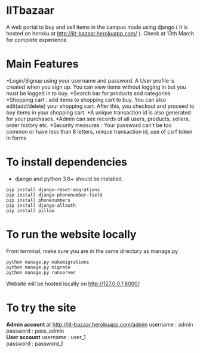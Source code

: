 # IITbazaar
A web portal to buy and sell items in the campus made using django ( it is hosted on heroku at http://iit-bazaar.herokuapp.com/ ). Check at 13th March for complete experience.
# Main Features
*Login/Signup using your username and password. A User profile is created when you sign up. You can view items without logging in but you must be logged in to buy.
*Search bar for products and categories
*Shopping cart : add items to shopping cart to buy. You can also edit(add/delete) your shopping cart. After this, you checkout and proceed to buy items in your shopping cart.
*A unique transaction id is also generated for your purchases.
*Admin can see records of all users, products, sellers, order history etc.
*Security measures : Your password can't be too common or have less than 8 letters, unique transaction id, use of csrf token in forms
# To install dependencies
* django and python 3.6+ should be installed.
```
pip install django-reset-migrations
pip install django-phonenumber-field
pip install phonenumbers
pip install django-allauth
pip install pillow
```
# To run the website locally
From terminal, make sure you are in the same directory as manage.py
```
python manage.py makemigrations
python manage.py migrate
python manage.py runserver
```
Website will be hosted locally on http://127.0.0.1:8000/
# To try the site
**Admin account** at http://iit-bazaar.herokuapp.com/admin
username : admin   
password : pass_admin    
**User account**
username : user_1    
password : password_1   
